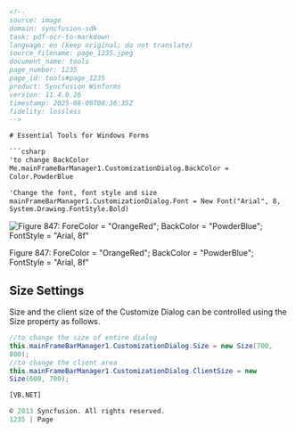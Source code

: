 ```html
<!-- 
source: image
domain: syncfusion-sdk
task: pdf-ocr-to-markdown
language: en (keep original; do not translate)
source_filename: page_1235.jpeg
document_name: tools
page_number: 1235
page_id: tools#page_1235
product: Syncfusion Winforms
version: 11.4.0.26
timestamp: 2025-08-09T08:36:35Z
fidelity: lossless
-->

# Essential Tools for Windows Forms

```csharp
'to change BackColor
Me.mainFrameBarManager1.CustomizationDialog.BackColor = 
Color.PowderBlue

'Change the font, font style and size
mainFrameBarManager1.CustomizationDialog.Font = New Font("Arial", 8, 
System.Drawing.FontStyle.Bold)
```

![Figure 847: ForeColor = "OrangeRed"; BackColor = "PowderBlue"; FontStyle = "Arial, 8f"](attachment://Customize_Dialog.png)

Figure 847: ForeColor = "OrangeRed"; BackColor = "PowderBlue"; FontStyle = "Arial, 8f"

## Size Settings

Size and the client size of the Customize Dialog can be controlled using the Size property as follows.

```csharp
//to change the size of entire dialog
this.mainFrameBarManager1.CustomizationDialog.Size = new Size(700, 
800);
//to change the client area
this.mainFrameBarManager1.CustomizationDialog.ClientSize = new 
Size(600, 700);
```

```vb
[VB.NET]
```

```python
© 2013 Syncfusion. All rights reserved.
1235 | Page
```
```